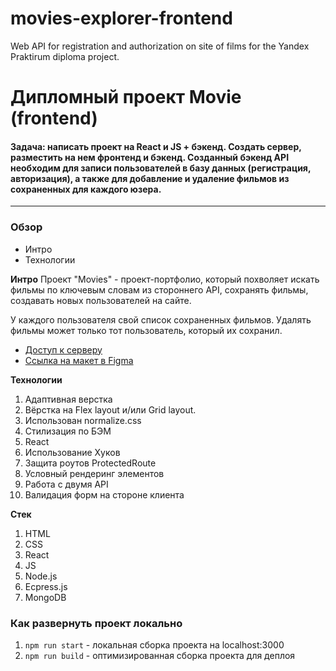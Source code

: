 # movies-explorer-frontend
Web API for registration and authorization on site of films for the Yandex Praktirum diploma project.

# Дипломный проект Movie (frontend)

#### Задача: написать проект на React и JS + бэкенд. Создать сервер, разместить на нем фронтенд и бэкенд. Созданный бэкенд API необходим для записи пользователей в базу данных (регистрация, авторизация), а также для добавление и удаление фильмов из сохраненных для каждого юзера.

---------
### Обзор
* Интро
* Технологии

**Интро**
Проект "Movies"  - проект-портфолио, который похволяет искать фильмы по ключевым словам из стороннего API, сохранять фильмы,
создавать новых пользователей на сайте.

У каждого пользователя свой список сохраненных фильмов. Удалять фильмы может только тот пользователь, который их сохранил.

* [Доступ к серверу](https://movies.kst.nomoredomains.monster/)
* [Ссылка на макет в Figma](https://www.figma.com/file/KJm2352Qfrg8QgXyq3Aktf/Diploma?node-id=932%3A3348&viewport=-6240%2C215%2C0.4736134111881256)

**Технологии**

1. Адаптивная верстка
2. Вёрстка на Flex layout и/или Grid layout.
3. Использован normalize.сss
4. Стилизация по БЭМ
5. React
6. Использование Хуков
7. Защита роутов ProtectedRoute
8. Условный рендеринг элементов
9. Работа с двумя API
10. Валидация форм на стороне клиента


**Стек**
1. HTML
2. CSS
3. React
4. JS
5. Node.js
6. Ecpress.js
7. MongoDB

### Как развернуть проект локально
1. `npm run start` - локальная сборка проекта на localhost:3000
2. `npm run build` - оптимизированная сборка проекта для деплоя
